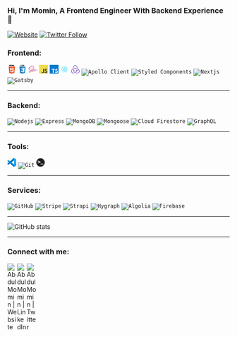 ### Hi, I'm Momin, A Frontend Engineer With Backend Experience 👋

[![Website](https://img.shields.io/website?label=findmomin.vercel.app&style=for-the-badge&url=https%3A%2F%2Ffindmomin.vercel.app)](https://findmomin.vercel.app)
[![Twitter Follow](https://img.shields.io/twitter/follow/findmomin?color=%231da1f2&label=Abdul%20Momin&style=for-the-badge)](https://twitter.com/findmomin)

### Frontend:

<code><img title="HTML" height="20" src="https://raw.githubusercontent.com/github/explore/80688e429a7d4ef2fca1e82350fe8e3517d3494d/topics/html/html.png"></code>
<code><img title="CSS" height="20" src="https://raw.githubusercontent.com/github/explore/80688e429a7d4ef2fca1e82350fe8e3517d3494d/topics/css/css.png"></code>
<code><img title="SASS" height="20" src="https://raw.githubusercontent.com/github/explore/80688e429a7d4ef2fca1e82350fe8e3517d3494d/topics/sass/sass.png"></code>
<code><img title="JavaScript" height="20" src="https://raw.githubusercontent.com/github/explore/80688e429a7d4ef2fca1e82350fe8e3517d3494d/topics/javascript/javascript.png"></code>
<code><img title="TypeScript" height="20" src="https://raw.githubusercontent.com/github/explore/80688e429a7d4ef2fca1e82350fe8e3517d3494d/topics/typescript/typescript.png"></code>
<code><img title="React" height="20" src="https://raw.githubusercontent.com/github/explore/80688e429a7d4ef2fca1e82350fe8e3517d3494d/topics/react/react.png"></code>
<code><img title="Redux" height="20" src="https://raw.githubusercontent.com/github/explore/80688e429a7d4ef2fca1e82350fe8e3517d3494d/topics/redux/redux.png"></code>
<code><img title="Apollo Client" height="20" src="https://raw.githubusercontent.com/get-icon/geticon/fc0f660daee147afb4a56c64e12bde6486b73e39/icons/apollostack.svg"></code>
<code><img title="Styled Components" height="20" src="https://raw.githubusercontent.com/styled-components/brand/master/styled-components.png"></code>
<code><img title="Nextjs" height="20" src="https://raw.githubusercontent.com/get-icon/geticon/fc0f660daee147afb4a56c64e12bde6486b73e39/icons/nextjs-icon.svg"></code>
<code><img title="Gatsby" height="20" src="https://raw.githubusercontent.com/get-icon/geticon/fc0f660daee147afb4a56c64e12bde6486b73e39/icons/gatsby.svg"></code>

---

### Backend:
<code><img title="Nodejs" height="20" src="https://raw.githubusercontent.com/get-icon/geticon/fc0f660daee147afb4a56c64e12bde6486b73e39/icons/nodejs.svg"></code>
<code><img title="Express" height="20" src="https://raw.githubusercontent.com/get-icon/geticon/fc0f660daee147afb4a56c64e12bde6486b73e39/icons/express.svg"></code>
<code><img title="MongoDB" height="20" src="https://raw.githubusercontent.com/get-icon/geticon/fc0f660daee147afb4a56c64e12bde6486b73e39/icons/mongodb.svg"></code>
<code><img title="Mongoose" height="20" src="https://avatars.githubusercontent.com/u/7552965?s=200&v=4"></code>
<code><img title="Cloud Firestore" height="20" src="https://github.com/get-icon/geticon/blob/master/icons/firebase.svg"></code>
<code><img title="GraphQL" height="20" src="https://raw.githubusercontent.com/get-icon/geticon/fc0f660daee147afb4a56c64e12bde6486b73e39/icons/graphql.svg"></code>

---

### Tools:

<code><img title="VS Code" height="20" src="https://raw.githubusercontent.com/github/explore/80688e429a7d4ef2fca1e82350fe8e3517d3494d/topics/visual-studio-code/visual-studio-code.png"></code>
<code><img title="Git" height="20" src="https://raw.githubusercontent.com/get-icon/geticon/fc0f660daee147afb4a56c64e12bde6486b73e39/icons/git-icon.svg"></code>
<code><img title="Terminal" height="20" src="https://raw.githubusercontent.com/github/explore/80688e429a7d4ef2fca1e82350fe8e3517d3494d/topics/terminal/terminal.png"></code>

---

### Services:

<code><img title="GitHub" height="20" src="https://raw.githubusercontent.com/get-icon/geticon/fc0f660daee147afb4a56c64e12bde6486b73e39/icons/github-icon.svg"></code>
<code><img title="Stripe" height="20" src="https://avatars.githubusercontent.com/u/856813?s=200&v=4"></code>
<code><img title="Strapi" height="20" src="https://camo.githubusercontent.com/7b181416931b19e4f5c19a139a9f8609621f9b8350f266f543bf19f93c7bf219/68747470733a2f2f7374726170692e696f2f6173736574732f7374726170692d6c6f676f2d6c696768742e737667"></code>
<code><img title="Hygraph" height="20" src="https://avatars.githubusercontent.com/u/31031438?s=200&v=4"></code>
<code><img title="Algolia" height="20" src="https://raw.githubusercontent.com/get-icon/geticon/fc0f660daee147afb4a56c64e12bde6486b73e39/icons/algolia.svg"></code>
<code><img title="Firebase" height="20" src="https://github.com/get-icon/geticon/blob/master/icons/firebase.svg"></code>

---

![GitHub stats](https://github-readme-stats.vercel.app/api?username=findmomin&show_icons=true&hide_border=true)

---

### Connect with me:

[<img align="left" alt="Abdul Momin | Website" width="22px" src="https://img.icons8.com/color/48/000000/globe.png" />][momin]
[<img align="left" alt="Abdul Momin | LinkedIn" width="22px" src="https://img.icons8.com/color/48/000000/linkedin.png" />][linkedin]
[<img align="left" alt="Abdul Momin | Twitter" width="22px" src="https://img.icons8.com/color/48/000000/twitter.png" />][twitter]

[momin]: https://findmomin.vercel.app
[twitter]: https://twitter.com/findmomin
[linkedin]: https://linkedin.com/in/find-momin
